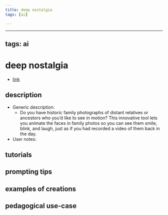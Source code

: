 ```yaml
---
title: deep nostalgia
tags: [ai]

---
```


---
tags: ai 
---


# deep nostalgia


* [link](https://www.myheritage.com/deep-nostalgia)

## description
* Generic description: 
     * Do you have historic family photographs of distant relatives or ancestors who you’d like to see in motion? This innovative tool lets you animate the faces in family photos so you can see them smile, blink, and laugh, just as if you had recorded a video of them back in the day.
* User notes:

## tutorials

## prompting tips

## examples of creations 

## pedagogical use-case 

